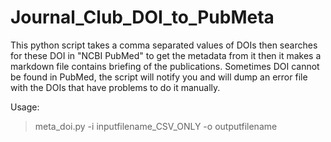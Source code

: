 # Journal_Club_DOI_to_PubMeta
This python script takes a comma separated values of DOIs then searches for these DOI in "NCBI PubMed" to get the metadata from it then it makes a markdown file contains briefing of the publications.
Sometimes DOI cannot be found in PubMed, the script will notify you and will dump an error file with the DOIs that have problems to do it manually.


Usage: 


> meta_doi.py -i inputfilename_CSV_ONLY -o outputfilename
